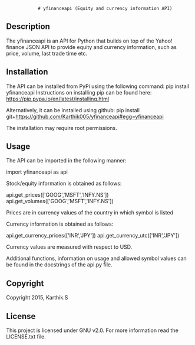 				# yfinanceapi (Equity and currency information API)

##  Description

The yfinanceapi is an API for Python that builds on top of the Yahoo! finance JSON API to provide equity and currency information, such as price, volume, last trade time etc.

## Installation

The API can be installed from PyPi using the following command:
pip install yfinanceapi
Instructions on installing pip can be found here: https://pip.pypa.io/en/latest/installing.html

Alternatively, it can be installed using github:
pip install git+https://github.com/Karthik005/yfinanceapi#egg=yfinanceapi

The installation may require root permissions.

## Usage

The API can be imported in the following manner:

import yfinanceapi as api

Stock/equity information is obtained as follows:

api.get_prices(['GOOG','MSFT','INFY.NS'])
api.get_volumes(['GOOG','MSFT','INFY.NS'])

Prices are in currency values of the country in which symbol is listed

Currency information is obtained as follows:

api.get_currency_prices(['INR','JPY'])
api.get_currency_utc(['INR','JPY'])

Currency values are measured with respect to USD.

Additional functions, information on usage and allowed symbol values can be found in the docstrings of the api.py file.


## Copyright

Copyright 2015, Karthik.S


## License

This project is licensed under GNU v2.0. For more information read the LICENSE.txt file.

